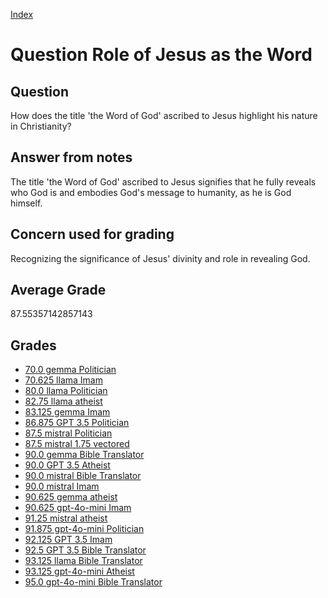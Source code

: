 
[Index](../../index.md)
# Question Role of Jesus as the Word
## Question
How does the title 'the Word of God' ascribed to Jesus highlight his nature in Christianity?

## Answer from notes
The title 'the Word of God' ascribed to Jesus signifies that he fully reveals who God is and embodies God's message to humanity, as he is God himself.

## Concern used for grading
Recognizing the significance of Jesus' divinity and role in revealing God.

## Average Grade
87.55357142857143

## Grades
 * [70.0 gemma Politician](../answers/gemma_Politician/Role_of_Jesus_as_the_Word.md)
 * [70.625 llama Imam](../answers/llama_Imam/Role_of_Jesus_as_the_Word.md)
 * [80.0 llama Politician](../answers/llama_Politician/Role_of_Jesus_as_the_Word.md)
 * [82.75 llama atheist](../answers/llama_atheist/Role_of_Jesus_as_the_Word.md)
 * [83.125 gemma Imam](../answers/gemma_Imam/Role_of_Jesus_as_the_Word.md)
 * [86.875 GPT 3.5 Politician](../answers/GPT_3.5_Politician/Role_of_Jesus_as_the_Word.md)
 * [87.5 mistral Politician](../answers/mistral_Politician/Role_of_Jesus_as_the_Word.md)
 * [87.5 mistral 1.75 vectored](../answers/mistral_1.75_vectored/Role_of_Jesus_as_the_Word.md)
 * [90.0 gemma Bible Translator](../answers/gemma_Bible_Translator/Role_of_Jesus_as_the_Word.md)
 * [90.0 GPT 3.5 Atheist](../answers/GPT_3.5_Atheist/Role_of_Jesus_as_the_Word.md)
 * [90.0 mistral Bible Translator](../answers/mistral_Bible_Translator/Role_of_Jesus_as_the_Word.md)
 * [90.0 mistral Imam](../answers/mistral_Imam/Role_of_Jesus_as_the_Word.md)
 * [90.625 gemma atheist](../answers/gemma_atheist/Role_of_Jesus_as_the_Word.md)
 * [90.625 gpt-4o-mini Imam](../answers/gpt-4o-mini_Imam/Role_of_Jesus_as_the_Word.md)
 * [91.25 mistral atheist](../answers/mistral_atheist/Role_of_Jesus_as_the_Word.md)
 * [91.875 gpt-4o-mini Politician](../answers/gpt-4o-mini_Politician/Role_of_Jesus_as_the_Word.md)
 * [92.125 GPT 3.5 Imam](../answers/GPT_3.5_Imam/Role_of_Jesus_as_the_Word.md)
 * [92.5 GPT 3.5 Bible Translator](../answers/GPT_3.5_Bible_Translator/Role_of_Jesus_as_the_Word.md)
 * [93.125 llama Bible Translator](../answers/llama_Bible_Translator/Role_of_Jesus_as_the_Word.md)
 * [93.125 gpt-4o-mini Atheist](../answers/gpt-4o-mini_Atheist/Role_of_Jesus_as_the_Word.md)
 * [95.0 gpt-4o-mini Bible Translator](../answers/gpt-4o-mini_Bible_Translator/Role_of_Jesus_as_the_Word.md)
